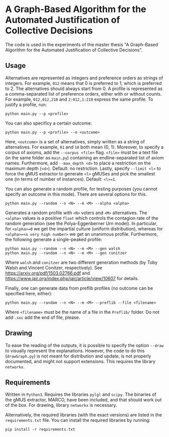 # A Graph-Based Algorithm for the Automated Justification of Collective Decisions

The code is used in the experiments of the master thesis "A Graph-Based Algorithm for the Automated Justification of Collective Decisions".

## Usage

Alternatives are represented as integers and preference orders as strings of integers. For example, `012` means that 0 is preferred to 1, which is preferred to 2. The alternatives should always start from 0. A profile is represented as a comma-separated list of preference orders, either with or without counts. For example, `012,012,210` and `2:012,1:210` express the same profile. To justify a profile, run:

    python main.py --p <profile>

You can also specificy a certain outcome:

    python main.py --p <profile> --o <outcome>

Here, `<outcome>` is a set of alternatives, simply written as a string of alternatives. For example, `01` and `10` both mean {0, 1}. Moreover, to specify a corpus of axioms, add the `--corpus <file>` flag. `<file>` must be a text file (in the same folder as `main.py`) containing an endline-separated list of axiom names. Furthermore, add `--max_depth <d>` to place a restriction on the maximum depth (`<d>`). Default: no restriction. Lastly, specify `--limit <l>` to force the gMUS extractor to generate `<l>` gMUSes and pick the smallest one (in terms of number of instances). Default: `<l>=1`.

You can also generate a random profile, for testing purposes (you cannot specify an outcome in this mode). There are several options for this. 

    python main.py --random --n <N> --m <M> --alpha <alpha>

Generates a random profile with `<N>` voters and `<M>` alternatives. The `<alpha>` values is a positive `float` which controls the contagion rate of the random generation (see the Polya-Eggenberner Urn model). In particular, for `<alpha>=0` we get the impartial culture (uniform distribution), whereas for `<alpha>=<a very high number>` we get an unanimous profile. Furthermore, the following generate a single-peaked profile:

    python main.py --random --n <N> --m <M> --gen walsh
    python main.py --random --n <N> --m <M> --gen conitzer

Where `walsh` and `conitzer` are two different generation methods (by Toby Walsh and Vincent Conitzer, respectively). See https://arxiv.org/pdf/1503.02766.pdf and https://www.jair.org/index.php/jair/article/view/10607 for details.

Finally, one can generate data from preflib profiles (no outcome can be specified here, either):

    python main.py --random --n <N> --m <M> --preflib --file <filename>

Where `<filename>` must be the name of a file in the `Preflib/` folder. Do not add `.soc` add the end of file, please.

## Drawing

To ease the reading of the outputs, it is possible to specify the option `--draw` to visually represent the explanations. However, the code to do this (`drawGraph.py`) is not meant for distribution and update, is not properly documented, and might not support extensions. This requires the library `networkx`.

## Requirements

Written in `Python3`. Requires the libraries `pylgl` and `scipy`. The binaries of the gMUS extractor, MARCO, have been included, and that should work out of the box. For drawing, library `networkx` is necessary.

Alternatively, the required libraries (with the exact versions) are listed in the `requirements.txt` file. You can install the required libraries by running:

    pip install -r requirements.txt